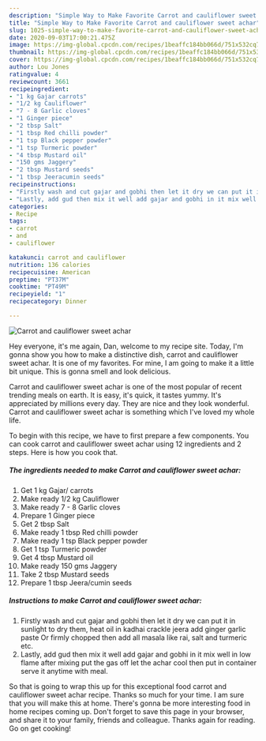 ```yaml
---
description: "Simple Way to Make Favorite Carrot and cauliflower sweet achar"
title: "Simple Way to Make Favorite Carrot and cauliflower sweet achar"
slug: 1025-simple-way-to-make-favorite-carrot-and-cauliflower-sweet-achar
date: 2020-09-03T17:00:21.475Z
image: https://img-global.cpcdn.com/recipes/1beaffc184bb066d/751x532cq70/carrot-and-cauliflower-sweet-achar-recipe-main-photo.jpg
thumbnail: https://img-global.cpcdn.com/recipes/1beaffc184bb066d/751x532cq70/carrot-and-cauliflower-sweet-achar-recipe-main-photo.jpg
cover: https://img-global.cpcdn.com/recipes/1beaffc184bb066d/751x532cq70/carrot-and-cauliflower-sweet-achar-recipe-main-photo.jpg
author: Lou Jones
ratingvalue: 4
reviewcount: 3661
recipeingredient:
- "1 kg Gajar carrots"
- "1/2 kg Cauliflower"
- "7 - 8 Garlic cloves"
- "1 Ginger piece"
- "2 tbsp Salt"
- "1 tbsp Red chilli powder"
- "1 tsp Black pepper powder"
- "1 tsp Turmeric powder"
- "4 tbsp Mustard oil"
- "150 gms Jaggery"
- "2 tbsp Mustard seeds"
- "1 tbsp Jeeracumin seeds"
recipeinstructions:
- "Firstly wash and cut gajar and gobhi then let it dry we can put it in sunlight to dry them, heat oil in kadhai crackle jeera add ginger garlic paste Or firmly chopped then add all masala like rai, salt and turmeric etc."
- "Lastly, add gud then mix it well add gajar and gobhi in it mix well in low flame after mixing put the gas off let the achar cool then put in container serve it anytime with meal."
categories:
- Recipe
tags:
- carrot
- and
- cauliflower

katakunci: carrot and cauliflower 
nutrition: 136 calories
recipecuisine: American
preptime: "PT37M"
cooktime: "PT49M"
recipeyield: "1"
recipecategory: Dinner

---
```



![Carrot and cauliflower sweet achar](https://img-global.cpcdn.com/recipes/1beaffc184bb066d/751x532cq70/carrot-and-cauliflower-sweet-achar-recipe-main-photo.jpg)

Hey everyone, it's me again, Dan, welcome to my recipe site. Today, I'm gonna show you how to make a distinctive dish, carrot and cauliflower sweet achar. It is one of my favorites. For mine, I am going to make it a little bit unique. This is gonna smell and look delicious.

Carrot and cauliflower sweet achar is one of the most popular of recent trending meals on earth. It is easy, it's quick, it tastes yummy. It's appreciated by millions every day. They are nice and they look wonderful. Carrot and cauliflower sweet achar is something which I've loved my whole life.




To begin with this recipe, we have to first prepare a few components. You can cook carrot and cauliflower sweet achar using 12 ingredients and 2 steps. Here is how you cook that.

<!--inarticleads1-->

##### The ingredients needed to make Carrot and cauliflower sweet achar:

1. Get 1 kg Gajar/ carrots
1. Make ready 1/2 kg Cauliflower
1. Make ready 7 - 8 Garlic cloves
1. Prepare 1 Ginger piece
1. Get 2 tbsp Salt
1. Make ready 1 tbsp Red chilli powder
1. Make ready 1 tsp Black pepper powder
1. Get 1 tsp Turmeric powder
1. Get 4 tbsp Mustard oil
1. Make ready 150 gms Jaggery
1. Take 2 tbsp Mustard seeds
1. Prepare 1 tbsp Jeera/cumin seeds




<!--inarticleads2-->

##### Instructions to make Carrot and cauliflower sweet achar:

1. Firstly wash and cut gajar and gobhi then let it dry we can put it in sunlight to dry them, heat oil in kadhai crackle jeera add ginger garlic paste Or firmly chopped then add all masala like rai, salt and turmeric etc.
1. Lastly, add gud then mix it well add gajar and gobhi in it mix well in low flame after mixing put the gas off let the achar cool then put in container serve it anytime with meal.




So that is going to wrap this up for this exceptional food carrot and cauliflower sweet achar recipe. Thanks so much for your time. I am sure that you will make this at home. There's gonna be more interesting food in home recipes coming up. Don't forget to save this page in your browser, and share it to your family, friends and colleague. Thanks again for reading. Go on get cooking!
